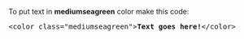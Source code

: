 To put text in <b>mediumseagreen</b> color make this code:
<pre>&lt;color class="mediumseagreen"&gt;<b>Text goes here!</b>&lt;/color&gt;</pre>
